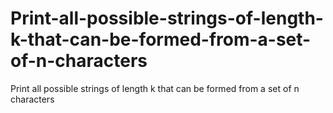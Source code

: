 # Print-all-possible-strings-of-length-k-that-can-be-formed-from-a-set-of-n-characters
Print all possible strings of length k that can be formed from a set of n characters
